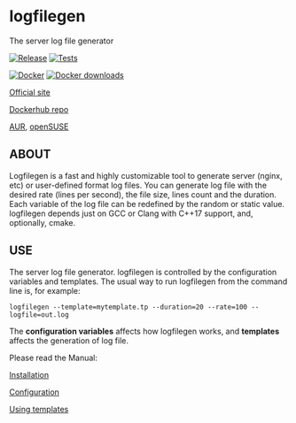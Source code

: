 # logfilegen

The server log file generator

[![Release](../../actions/workflows/release.yml/badge.svg)](../../actions/workflows/release.yml)
[![Tests](../../actions/workflows/tests.yml/badge.svg)](../../actions/workflows/tests.yml)

[![Docker](../../actions/workflows/docker.yml/badge.svg)](../../actions/workflows/docker.yml)
[![Docker downloads](https://img.shields.io/docker/pulls/psemiletov/logfilegen.svg)](https://hub.docker.com/r/psemiletov/logfilegen)

[Official site](https://psemiletov.github.io/logfilegen/)

[Dockerhub repo](https://hub.docker.com/r/psemiletov/logfilegen/general)

[AUR](https://aur.archlinux.org/packages/logfilegen), [openSUSE](https://software.opensuse.org/package/logfilegen)


## ABOUT

Logfilegen is a fast and highly customizable tool to generate server (nginx, etc) or user-defined format log files. You can generate log file with the desired rate (lines per second), the file size, lines count and the duration. Each variable of the log file can be redefined by the random or static value. logfilegen depends just on GCC or Clang with C++17 support, and, optionally, cmake.

## USE

The server log file generator. logfilegen is controlled by the configuration variables and templates. The usual way to run logfilegen from the command line is, for example:


```console
logfilegen --template=mytemplate.tp --duration=20 --rate=100 --logfile=out.log
```

The **configuration variables** affects how logfilegen works, and **templates** affects the  generation of log file.

Please read the Manual:

[Installation](https://psemiletov.github.io/logfilegen/inst.html)

[Configuration](https://psemiletov.github.io/logfilegen/config.html)

[Using templates](https://psemiletov.github.io/logfilegen/templates.html)

